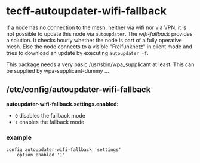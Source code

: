tecff-autoupdater-wifi-fallback
==============================

If a node has no connection to the mesh, neither via wifi nor via
VPN, it is not possible to update this node via `autoupdater`.
The *wifi-fallback* provides a solution. It checks hourly whether the node is part of
a fully operative mesh. Else the node connects to a visible "Freifunknetz"
in client mode and tries to download an update by executing `autoupdater -f`.

This package needs a very basic /usr/sbin/wpa_supplicant at least. This can
be supplied by wpa-supplicant-dummy ...


/etc/config/autoupdater-wifi-fallback
-------------------------------------

**autoupdater-wifi-fallback.settings.enabled:**
- `0` disables the fallback mode
- `1` enables the fallback mode

### example
```
config autoupdater-wifi-fallback 'settings'
	option enabled '1'
```
